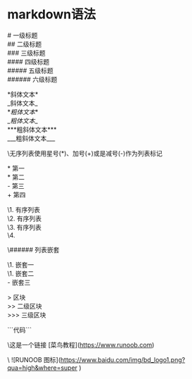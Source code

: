 
# markdown语法

\# 一级标题  
\## 二级标题  
\### 三级标题  
\#### 四级标题  
\##### 五级标题  
\###### 六级标题  

\*斜体文本*  
\_斜体文本_  
\**粗体文本**  
\__粗体文本__  
\*\*\*粗斜体文本***  
\_\_\_粗斜体文本___  

\无序列表使用星号(*)、加号(+)或是减号(-)作为列表标记  

\* 第一  
\* 第二  
\- 第三  
\+ 第四  
  
\1. 有序列表  
\2. 有序列表  
\3. 有序列表  
\4.  
 
\\###### 列表嵌套  
  
\1. 嵌套一  
    \1. 嵌套二  
        \- 嵌套三  

\> 区块  
\>> 二级区块  
\>>> 三级区块  


\```代码```  

        
\这是一个链接 \[菜鸟教程](https://www.runoob.com)  

\ ![RUNOOB 图标]\(https://www.baidu.com/img/bd_logo1.png?qua=high&where=super
)
  



